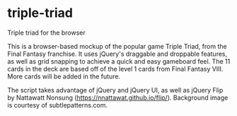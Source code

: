 # triple-triad
Triple triad for the browser

This is a browser-based mockup of the popular game Triple Triad, from the Final Fantasy franchise. It uses jQuery's draggable and droppable features, as well as grid snapping to achieve a quick and easy gameboard feel. The 11 cards in the deck are based off of the level 1 cards from Final Fantasy VIII. More cards will be added in the future.

The script takes advantage of jQuery and jQuery UI, as well as jQuery Flip by Nattawatt Nonsung (https://nnattawat.github.io/flip/). Background image is courtesy of subtlepatterns.com.